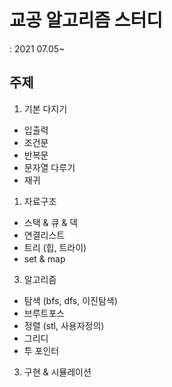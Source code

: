 # 교공 알고리즘 스터디
  : 2021 07.05~

## 주제
1. 기본 다지기
- 입출력
- 조건문
- 반복문
- 문자열 다루기
- 재귀
1. 자료구조
- 스택 & 큐 & 덱
- 연결리스트
- 트리 (힙, 트라이)
- set & map
3. 알고리즘
- 탐색 (bfs, dfs, 이진탐색)
- 브루트포스
- 정렬 (stl, 사용자정의)
- 그리디
- 투 포인터
3. 구현 & 시뮬레이션
